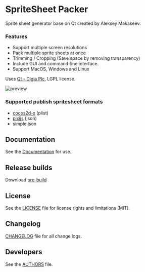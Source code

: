 # SpriteSheet Packer
Sprite sheet generator base on Qt created by Aleksey Makaseev.

### Features ###
* Support multiple screen resolutions
* Pack multiple sprite sheets at once
* Trimming / Cropping (Save space by removing transparency)
* Include GUI and command-line interface.
* Support MacOS, Windows and Linux

Uses [Qt - Digia Plc](http://qt-project.org), LGPL license.

![preview](/../gh-pages/screens/main.png?raw=true "Main screen")

### Supported publish spritesheet formats ###
* [cocos2d-x](http://www.cocos2d-x.org) (plist)
* [pixijs](http://www.pixijs.com) (json)
* simple json


## Documentation
See the [Documentation](http://amakaseev.github.io/sprite-sheet-packer) for use.


## Release builds
Download [pre-build](https://github.com/amakaseev/sprite-sheet-packer/releases)


## License
See the [LICENSE](LICENSE.md) file for license rights and limitations (MIT).


## Changelog
[CHANGELOG](CHANGELOG.md) file for all change logs.


## Developers
See the [AUTHORS](AUTHORS.md) file.

